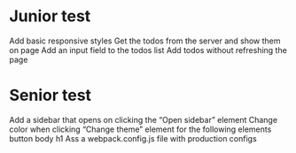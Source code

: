 # Junior test

Add basic responsive styles
Get the todos from the server and show them on page
Add an input field to the todos list
Add todos without refreshing the page


# Senior test

Add a sidebar that opens on clicking the “Open sidebar” element
Change color when clicking “Change theme” element for the following elements
button
body
h1
Ass a webpack.config.js file with production configs
